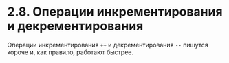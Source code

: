 # 2.8. Операции инкрементирования и декрементирования

Операции инкрементирования `++` и декрементирования `--` пишутся короче и, как правило, работают быстрее.